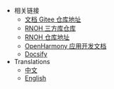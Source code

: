 <!-- _navbar.md -->

- 相关链接
  - [文档 Gitee 仓库地址](https://gitee.com/react-native-oh-library/usage-docs/tree/master)
  - [RNOH 三方库仓库](https://github.com/orgs/react-native-oh-library/repositories)
  - [RNOH 仓库地址](https://gitee.com/openharmony-sig/ohos_react_native)
  - [OpenHarmony 应用开发文档](https://gitee.com/openharmony/docs/tree/master/zh-cn/application-dev)
  - [Docsify](https://docsify.js.org/#/)
- Translations
  - [中文](/zh-cn/)
  - [English](/en/README_EN.md)
